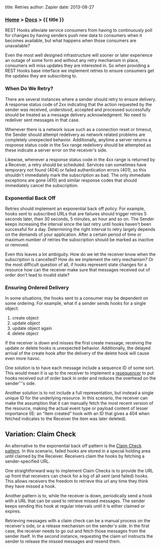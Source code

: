 title: Retries
author: Zapier
date: 2013-08-27


### [Home](/) > [Docs](/docs/) > {{ title }}

REST Hooks alleviate service consumers from having to continuously poll for changes by having senders push new data to consumers when it becomes available, but what happens when those consumers are unavailable?

Even the most well designed infrastructure will sooner or later experience an outage of some form and without any retry mechanism in place, consumers will miss updates they are interested in. So when providing a REST Hooks base interface we implement retries to ensure consumers get the updates they are subscribing to. 


### When Do We Retry?

There are several instances where a sender should retry to ensure delivery. A response status code of 2xx indicating that the action requested by the sender was received, understood, accepted and processed successfully should be treated as a message delivery acknowledgment. No need to redeliver sent messages in that case.

Whenever there is a network issue such as a connection reset or timeout, the Sender should attempt redelivery as network related problems are completely unexpected behavior. Additionally, anytime a server returns a response status code in the 5xx range redelivery should be attempted as these indicate a server error on the receiver's side.

Likewise, whenever a response status code in the 4xx range is returned by a Receiver, a retry should be scheduled. Services can sometimes have temporary not found (404) or failed authentication errors (401), so this shouldn't immediately mark the subscription as bad. The only immediate exceptions are gone (410) and similar response codes that should immediately cancel the subscription.


### Exponential Back Off

Retries should implement an exponential back off policy. For example, hooks sent to subscribed URLs that are failures should trigger retries 5 seconds later, then 30 seconds, 5 minutes, an hour and so on. The Sender keeps increasing the interval since the last retry until hooks haven't been successful for a day. Determining the right interval to retry largely depends on the demands of your application. After a certain period of time or maximum number of retries the subscription should be marked as inactive or removed.

Even this leaves a lot ambiguity. How do we let the receiver know when the subscription is cancelled? How do we implement the retry mechanism? Or the most difficult question of all, if hooks represent state changes for a resource how can the receiver make sure that messages received out of order don't lead to invalid state?


### Ensuring Ordered Delivery

In some situations, the hooks sent to a consumer may be dependent on some ordering. For example, what if a sender sends hooks for a single object:

1. create object
2. update object
3. update object again
4. delete object

If the receiver is down and misses the first create message, receiving the update or delete hooks is unexpected behavior. Additionally, the delayed arrival of the create hook after the delivery of the delete hook will cause even more havoc.

One solution is to have each message include a sequence ID of some sort. This would mean it is up to the receiver to implement a [resequencer](http://www.enterpriseintegrationpatterns.com/Resequencer.html) to put hooks received out of order back in order and reduces the overhead on the sender'''s side.

Another solution is to not include a full representation, but instead a single unique ID for the underlying resource. In this scenario, the receiver can make the assumption that it can manually fetch the most recent version of the resource, making the actual event type or payload content of lesser importance (IE: an “item created” hook with an ID that gives a 404 when fetched indicates to the Receiver the item was later deleted).


## Variation: Claim Check

An alternative to the exponential back off pattern is the [Claim Check pattern](http://eaipatterns.com/StoreInLibrary.html). In this scenario, failed hooks are stored in a special holding area until claimed by the Receiver. Receivers claim the hooks by fetching a sender-specified URL.

One straightforward way to implement Claim Checks is to provide the URL up front that receivers can check for a log of all sent (and failed) hooks. This allows receivers the freedom to retrieve this url any time they think they have missed a hook.

Another pattern is to, while the receiver is down, periodically send a hook with a URL that can be used to retrieve missed messages. The sender keeps sending this hook at regular intervals until  it is either claimed or expires. 

Retrieving messages with a claim check can be a manual process on the receiver's side, or a release mechanism on the sender's side. In the first case, the receiver needs to go out and fetch those messages from the sender itself. In the second instance, requesting the claim url instructs the sender to release the missed messages and resend them.

